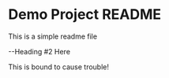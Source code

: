 # Demo Project README

This is a simple readme file

--Heading #2 Here

This is bound to cause trouble!
